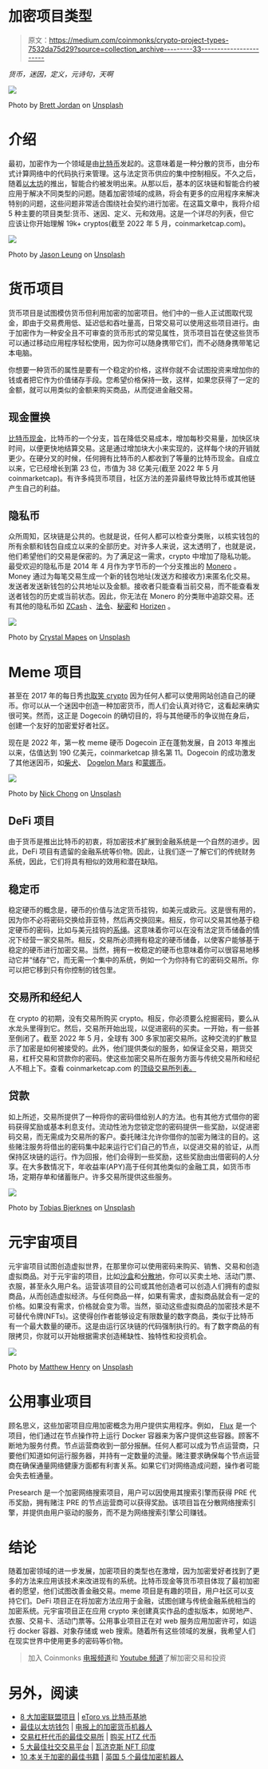 # 加密项目类型

> 原文：<https://medium.com/coinmonks/crypto-project-types-7532da75d29?source=collection_archive---------33----------------------->

*货币，迷因，定义，元诗句，天啊*

![](img/06736121bff0bedb82a026ff1fec20b0.png)

Photo by [Brett Jordan](https://unsplash.com/@brett_jordan?utm_source=medium&utm_medium=referral) on [Unsplash](https://unsplash.com?utm_source=medium&utm_medium=referral)

# 介绍

最初，加密作为一个领域是由[比特币](https://en.wikipedia.org/wiki/Bitcoin)发起的。这意味着是一种分散的货币，由分布式计算网络中的代码执行来管理。这与法定货币供应的集中控制相反。不久之后，随着[以太坊](https://en.wikipedia.org/wiki/Ethereum)的推出，智能合约被发明出来。从那以后，基本的区块链和智能合约被应用于解决不同类型的问题。随着加密领域的成熟，将会有更多的应用程序来解决特别的问题，这些问题非常适合围绕社会契约进行加密。在这篇文章中，我将介绍 5 种主要的项目类型:货币、迷因、定义、元和效用。这是一个详尽的列表，但它应该让你开始理解 19k+ cryptos(截至 2022 年 5 月，coinmarketcap.com)。

![](img/8da9b111144062c0261a727af3b0c960.png)

Photo by [Jason Leung](https://unsplash.com/@ninjason?utm_source=medium&utm_medium=referral) on [Unsplash](https://unsplash.com?utm_source=medium&utm_medium=referral)

# 货币项目

货币项目是试图模仿货币但利用加密的加密项目。他们中的一些人正试图取代现金，即由于交易费用低、延迟低和吞吐量高，日常交易可以使用这些项目进行。由于加密作为一种安全且不可审查的货币形式的常见属性，货币项目旨在使这些货币可以通过移动应用程序轻松使用，因为你可以随身携带它们，而不必随身携带笔记本电脑。

你想要一种货币的属性是要有一个稳定的价格，这样你就不会试图投资来增加你的钱或者把它作为价值储存手段。您希望价格保持一致，这样，如果您获得了一定的金额，就可以用类似的金额来购买商品，从而促进金融交易。

## 现金置换

[比特币现金](https://en.wikipedia.org/wiki/Bitcoin_Cash)，比特币的一个分支，旨在降低交易成本，增加每秒交易量，加快区块时间，以便更快地结算交易。这是通过增加块大小来实现的，这样每个块的开销就更少。在硬分叉的时候，任何拥有比特币的人都收到了等量的比特币现金。自成立以来，它已经增长到第 23 位，市值为 38 亿美元(截至 2022 年 5 月 coinmarketcap)。有许多纯货币项目，社区方法的差异最终导致比特币或其他链产生自己的利益。

## 隐私币

众所周知，区块链是公共的。也就是说，任何人都可以检查分类账，以核实钱包的所有余额和钱包自成立以来的全部历史。对许多人来说，这太透明了，也就是说，他们希望他们的交易是保密的。为了满足这一需求，crypto 中增加了隐私功能。最受欢迎的隐私币是 2014 年 4 月作为字节币的一个分支推出的 [Monero](https://en.wikipedia.org/wiki/Monero) 。Money 通过为每笔交易生成一个新的钱包地址(发送方和接收方)来匿名化交易。发送者发送新钱包的公共地址以及金额。接收者只能查看当前交易，而不能查看发送者钱包的历史或当前状态。因此，你无法在 Monero 的分类账中追踪交易。还有其他的隐私币如 [ZCash](https://en.wikipedia.org/wiki/Zcash) 、[法令](https://coinmarketcap.com/currencies/decred)、[秘密](https://coinmarketcap.com/currencies/secret/)和 [Horizen](https://coinmarketcap.com/currencies/horizen/) 。

![](img/6ec92b706b5cb3ada85bf73ffcb0f482.png)

Photo by [Crystal Mapes](https://unsplash.com/@cmapes?utm_source=medium&utm_medium=referral) on [Unsplash](https://unsplash.com?utm_source=medium&utm_medium=referral)

# Meme 项目

甚至在 2017 年的每日秀[也取笑 crypto](https://www.youtube.com/watch?v=polQTX39WZA&ab_channel=TheDailyShowwithTrevorNoah) 因为任何人都可以使用网站创造自己的硬币。你可以从一个迷因中创造一种加密货币，而人们会认真对待它，这看起来确实很可笑。然而，这正是 Dogecoin 的确切目的，将与其他硬币的争议抛在身后，创建一个友好的加密爱好者社区。

现在是 2022 年，第一枚 meme 硬币 Dogecoin 正在蓬勃发展，自 2013 年推出以来，估值达到 190 亿美元，coinmarketcap 排名第 11。Dogecoin 的成功激发了其他迷因币，如[柴犬](http://en.wikipedia.org/wiki/Shiba_Inu_(cryptocurrency))、 [Dogelon Mars](https://coinmarketcap.com/currencies/dogelon/) 和[蒙娜币](https://coinmarketcap.com/currencies/monacoin/)。

![](img/3cfd9b6496c081ba3953f62814c2d582.png)

Photo by [Nick Chong](https://unsplash.com/@nick604?utm_source=medium&utm_medium=referral) on [Unsplash](https://unsplash.com?utm_source=medium&utm_medium=referral)

## DeFi 项目

由于货币是推出比特币的初衷，将加密技术扩展到金融系统是一个自然的进步。因此，DeFi 项目有遗留的金融系统等价物。因此，让我们逐一了解它们的传统财务系统，因此，它们将具有相似的效用和潜在缺陷。

## 稳定币

稳定硬币的概念是，硬币的价值与法定货币挂钩，如美元或欧元。这是很有用的，因为你不必将密码交换给菲亚特，然后再交换回来。相反，你可以交易其他基于稳定硬币的密码，比如与美元挂钩的[系绳](https://en.wikipedia.org/wiki/Tether_(cryptocurrency))。这意味着你可以在没有法定货币储备的情况下经营一家交易所。相反，交易所必须拥有稳定的硬币储备，以使客户能够基于稳定的硬币进行加密交易。当然，拥有一枚稳定的硬币也意味着你可以很容易地移动它并“储存”它，而无需一个集中的系统，例如一个为你持有它的密码交易所。你可以把它移到只有你控制的钱包里。

## 交易所和经纪人

在 crypto 的初期，没有交易所购买 crypto。相反，你必须要么挖掘密码，要么从水龙头里得到它。然后，交易所开始出现，以促进密码的买卖。一开始，有一些甚至倒闭了。截至 2022 年 5 月，全球有 300 多家加密交易所。这种交流的扩散显示了加密是如何被接受的。此外，他们提供类似的服务，如保证金交易，期货交易，杠杆交易和贷款你的密码。使这些加密交易所在服务方面与传统交易所和经纪人不相上下。查看 coinmarketcap.com 的[顶级交易所列表。](https://coinmarketcap.com/rankings/exchanges/)

## 贷款

如上所述，交易所提供了一种将你的密码借给别人的方法。也有其他方式借你的密码获得奖励或基本利息支付。流动性池为您锁定您的密码提供一些奖励，以促进密码交易，而无需成为交易所的客户。委托赌注允许你借你的加密为赌注的目的。这些赌注服务将借出的密码集中起来运行它们自己的节点，以促进交易的验证，从而保持区块链的运行。作为回报，他们会得到一些奖励，这些奖励由出借密码的人分享。在大多数情况下，年收益率(APY)高于任何其他类似的金融工具，如货币市场，定期存单和储蓄账户。许多交易所提供这些服务。

![](img/520f73d0ec9224c1cd472802e7680644.png)

Photo by [Tobias Bjerknes](https://unsplash.com/@cloud_mind?utm_source=medium&utm_medium=referral) on [Unsplash](https://unsplash.com?utm_source=medium&utm_medium=referral)

# 元宇宙项目

元宇宙项目试图创造虚拟世界，在那里你可以使用密码来购买、销售、交易和创造虚拟商品。对于元宇宙的项目，比如[沙盒](https://coinmarketcap.com/currencies/the-sandbox/)和[分散地](http://en.wikipedia.org/wiki/Decentraland)，你可以买卖土地、活动门票、衣服，甚至永久用户名。运营该项目的公司或其他创造者可以创造人们拥有的虚拟商品，从而创造虚拟经济。与任何商品一样，如果有需求，虚拟商品就会有一定的价格。如果没有需求，价格就会变为零。当然，驱动这些虚拟商品的加密技术是不可替代令牌(NFTs)。这使得创作者能够设定有限数量的数字商品，类似于比特币有一个最大数量的硬币。这是由运行区块链的代码强制执行的。有了数字商品的有限拷贝，你就可以开始根据需求创造稀缺性、独特性和投资机会。

![](img/cbc3ea56cb79566d0a3deaf819cab0d1.png)

Photo by [Matthew Henry](https://unsplash.com/@matthewhenry?utm_source=medium&utm_medium=referral) on [Unsplash](https://unsplash.com?utm_source=medium&utm_medium=referral)

# 公用事业项目

顾名思义，这些加密项目应用加密概念为用户提供实用程序。例如， [Flux](https://coinmarketcap.com/currencies/zel/) 是一个项目，他们通过在节点操作符上运行 Docker 容器来为客户提供这些容器。顾客不断地为服务付费。节点运营商收到一部分报酬。任何人都可以成为节点运营商，只要他们知道如何运行服务器，并持有一定数量的流量。赌注要求确保每个节点运营商在确保通量网络健康方面都有利害关系。如果它们对网络造成问题，操作者可能会失去桩通量。

Presearch 是一个加密网络搜索项目，用户可以因使用其搜索引擎而获得 PRE 代币奖励，拥有赌注 PRE 的节点运营商可以获得奖励。该项目旨在分散网络搜索引擎，并提供由用户驱动的服务，而不是为网络搜索引擎公司赚钱。

# 结论

随着加密领域的进一步发展，加密项目的类型也在激增，因为加密爱好者找到了更多的方法来应用该技术来改进现有的系统。比特币现金等货币项目体现了最初加密者的愿望，他们试图改善金融交易。meme 项目是有趣的项目，用户社区可以支持它们。DeFi 项目正在将加密方法应用于金融，试图创建与传统金融系统相当的加密系统。元宇宙项目正在应用 crypto 来创建真实作品的虚拟版本，如房地产、衣服、交易卡、活动门票等。公用事业项目正在对 web 服务应用加密许可，如运行 docker 容器、对象存储或 web 搜索。随着所有这些领域的发展，我希望人们在现实世界中使用更多的密码等价物。

> 加入 Coinmonks [电报频道](https://t.me/coincodecap)和 [Youtube 频道](https://www.youtube.com/c/coinmonks/videos)了解加密交易和投资

# 另外，阅读

*   [8 大加密联盟项目](https://coincodecap.com/crypto-affiliate-programs) | [eToro vs 比特币基地](https://coincodecap.com/etoro-vs-coinbase)
*   [最佳以太坊钱包](https://coincodecap.com/best-ethereum-wallets) | [电报上的加密货币机器人](https://coincodecap.com/telegram-crypto-bots)
*   [交易杠杆代币的最佳交易所](https://coincodecap.com/leveraged-token-exchanges) | [购买 HTZ 代币](https://coincodecap.com/how-to-buy-htz-token)
*   [5 大最佳社交交易平台](https://coincodecap.com/best-social-trading-platforms) | [瓦济克斯 NFT 印度](https://coincodecap.com/wazirx-nft-india)
*   [10 本关于加密的最佳书籍](https://coincodecap.com/best-crypto-books) | [英国 5 个最佳加密机器人](https://coincodecap.com/uk-trading-bots)